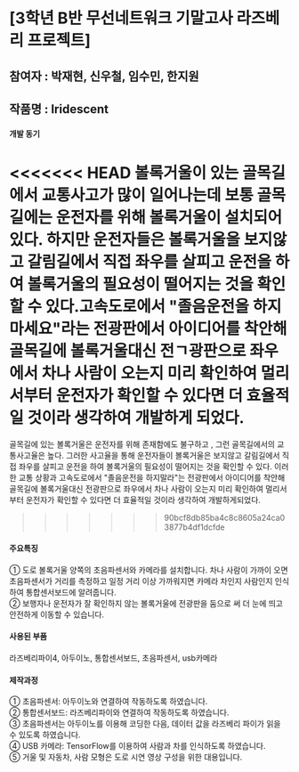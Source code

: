 # [3학년 B반 무선네트워크 기말고사 라즈베리 프로젝트]

## 참여자 : 박재현, 신우철, 임수민, 한지원
## 작품명 : Iridescent
#### 개발 동기
<<<<<<< HEAD
볼록거울이 있는 골목길에서 교통사고가 많이 일어나는데 보통 골목길에는 운전자를 위해 볼록거울이 설치되어있다. 하지만 운전자들은 볼록거울을 보지않고 갈림길에서 직접 좌우를 살피고 운전을 하여 볼록거울의 필요성이 떨어지는 것을 확인할 수 있다.고속도로에서 "졸음운전을 하지마세요"라는 전광판에서 아이디어를 착안해 골목길에 볼록거울대신 전ㄱ광판으로 좌우에서 차나 사람이 오는지 미리 확인하여 멀리서부터 운전자가 확인할 수 있다면 더 효율적일 것이라 생각하여 개발하게 되었다. 
=======
 골목길에 있는 볼록거울은 운전자를 위해 존재함에도 불구하고 , 그런 골목길에서의 교통사고율은 높다.
 그러한 사고율을 통해 운전자들이 볼록거울은 보지않고 갈림길에서 직접 좌우를 살피고 운전을 하여 볼록거울의 필요성이 떨어지는 것을 확인할 수 있다.
이러한 교통 상황과 고속도로에서 "졸음운전을 하지말라"는 전광판에서 아이디어를 착안해 골목길에 볼록거울대신 전광판으로 좌우에서 차나 사람이 오는지 미리 확인하여 멀리서부터 운전자가 확인할 수 있다면 더 효율적일 것이라 생각하여 개발하게되었다.  
>>>>>>> 90bcf8db85ba4c8c8605a24ca03877b4df1dcfde

#### 주요특징
① 도로 볼록거울 양쪽의 초음파센서와 카메라를 설치합니다. 차나 사람이 가까이  오면 초음파센서가 거리를 측정하고 일정 거리 이상 가까워지면 카메라 차인지  사람인지 인식하여 통합센서보드에 알려줍니다.   
② 보행자나 운전자가 잘 확인하지 않는 볼록거울에 전광판을 둠으로 써 더 눈에 띄고 안전하게 이동할 수 있습니다.   

#### 사용된 부품
라즈베리파이4, 아두이노, 통합센서보드, 초음파센서, usb카메라

#### 제작과정
① 초음파센서: 아두이노와 연결하여 작동하도록 하였습니다.   
② 통합센서보드: 라즈베리파이와 연결하여 작동하도록 하였습니다.   
③ 초음파센서는 아두이노를 이용해 코딩한 다음, 데이터 값을 라즈베리 파이가 읽을   수 있도록 하였습니다.   
④ USB 카메라: TensorFlow를 이용하여 사람과 차를 인식하도록 하였습니다.   
⑤ 거울 및 자동차, 사람 모형은 도로 시연 영상 구성을 위한 대용입니다.   
